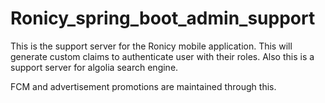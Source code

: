 # Ronicy_spring_boot_admin_support
This is the support server for the Ronicy mobile application. 
This will generate custom claims to authenticate user with their roles. Also this is a support server for algolia search engine.

FCM and advertisement promotions are maintained through this.
